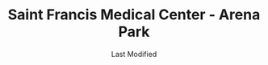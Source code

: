 ---
layout: location-page
date: Last Modified
description: "Local COVID-19 testing is available at Saint Francis Medical Center - Arena Park in Cape Giradeau, Missouri, USA."
permalink: "locations/missouri/cape-giradeau/saint-francis-medical-center-arena-park/"
tags:
  - locations
  - missouri
title: Saint Francis Medical Center - Arena Park
uniqueName: saint-francis-medical-center-arena-park
state: Missouri
stateAbbr: MO
hood: "Cape Giradeau"
address: "410 Kiwanis Dr."
city: "Cape Giradeau"
zip: "63701"
zipsNearby: "42021 42022 42023 42024 42027 42031 42032 42035 42039 42050 42051 42053 42056 42058 42060 42061 42069 42070 42001 42002 42003 42086 42087 63730 63732 63820 63621 63735 63736 63822 63823 63824 63825 63627 63737 63932 63738 63739 63828 63701 63702 63703 63632 63833 63740 63834 63742 63743 63744 63636 63841 63637 63936 63745 63845 63846 63640 63746 63940 63645 63748 63848 63750 63751 63752 63850 63944 63963 63755 63758 63860 63651 63760 63862 63950 63951 63763 63863 63764 63655 63866 63867 63766 63868 63767 63869 63769 63770 63771 63870 63956 63662 63774 63747 63775 63776 63783 63779 63901 63902 63873 63960 63874 63962 63670 63673 63780 63781 63801 63934 63964 63782 63878 63784 63675 63966 63785 63967 63881 63882 63787 62905 62906 62907 62908 62812 62909 62910 62819 62912 62914 62915 62916 62901 62902 62903 62917 62918 62233 62822 62920 62825 62921 62237 62922 62238 62923 62924 62926 62927 62832 62928 62932 62241 62933 62242 62840 62841 62938 62939 62940 62941 62942 62943 62947 62948 62949 62950 62951 62952 62953 62956 62856 62957 62958 62959 62259 62960 62961 62962 62963 62964 62865 62966 62967 62969 62970 62971 62874 62972 62272 62973 62274 62974 62975 62261 62277 62976 62280 62983 62884 62985 62286 62288 62987 62888 62988 62993 62990 62890 62992 62891 62994 62995 62996 62297 62896 62997 62998 62999" 
mapUrl: "http://maps.apple.com/?q=Saint+Francis+Medical+Center+-+Arena+Park&address=410+Kiwanis+Dr,Cape+Giradeau,Missouri,63701"
locationType: Drive-thru
phone: "573-331-4200"
website: "https://www.sfmc.net/covid19/"
onlineBooking: undefined
closed: undefined
closedUpdate: June 30th, 2020
notes: "By appointment only. For individuals with symptoms. Requires phone screen."
days: Contact for hours of operation.
ctaMessage: Learn more
ctaUrl: "https://www.sfmc.net/covid19/"
---